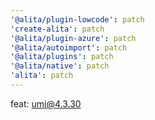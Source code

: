 ```yaml
---
'@alita/plugin-lowcode': patch
'create-alita': patch
'@alita/plugin-azure': patch
'@alita/autoimport': patch
'@alita/plugins': patch
'@alita/native': patch
'alita': patch
---
```


feat: umi@4.3.30
